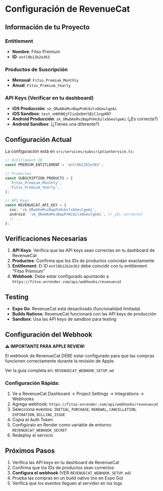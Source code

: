 # Configuración de RevenueCat

## Información de tu Proyecto

### Entitlement
- **Nombre**: Fitso Premium
- **ID**: `entl0b12b2e363`

### Productos de Suscripción
- **Mensual**: `Fitso_Premium_Monthly`
- **Anual**: `Fitso_Premium_Yearly`

### API Keys (Verificar en tu dashboard)
- **iOS Producción**: `sk_ORwbKeMvzBapPnHcbzlxbGeulgeAi`
- **iOS Sandbox**: `test_oHHhNQjFIioQxDmtSBjCJzqpRRT`
- **Android Producción**: `sk_ORwbKeMvzBapPnHcbzlxbGeulgeAi` (¿Es correcta?)
- **Android Sandbox**: (¿Tienes una diferente?)

## Configuración Actual

La configuración está en `src/services/subscriptionService.ts`:

```typescript
// Entitlement ID
const PREMIUM_ENTITLEMENT = 'entl0b12b2e363';

// Productos
const SUBSCRIPTION_PRODUCTS = [
  'Fitso_Premium_Monthly',
  'Fitso_Premium_Yearly',
];

// API Keys
const REVENUECAT_API_KEY = {
  ios: 'sk_ORwbKeMvzBapPnHcbzlxbGeulgeAi',
  android: 'sk_ORwbKeMvzBapPnHcbzlxbGeulgeAi', // ¿Es correcta?
  // ...
};
```

## Verificaciones Necesarias

1. **API Keys**: Verifica que las API keys sean correctas en tu dashboard de RevenueCat
2. **Productos**: Confirma que los IDs de productos coincidan exactamente
3. **Entitlement**: El ID `entl0b12b2e363` debe coincidir con tu entitlement "Fitso Premium"
4. **Webhook**: Debe estar configurado apuntando a `https://fitso.onrender.com/api/webhooks/revenuecat`

## Testing

- **Expo Go**: RevenueCat está desactivado (funcionalidad limitada)
- **Builds Nativos**: RevenueCat funcionará con las API keys de producción
- **Sandbox**: Usa las API keys de sandbox para testing

## Configuración del Webhook

**⚠️ IMPORTANTE PARA APPLE REVIEW:**

El webhook de RevenueCat DEBE estar configurado para que las compras funcionen correctamente durante la revisión de Apple.

Ver la guía completa en: `REVENUECAT_WEBHOOK_SETUP.md`

### Configuración Rápida:

1. Ve a RevenueCat Dashboard → Project Settings → Integrations → Webhooks
2. Agrega webhook: `https://fitso.onrender.com/api/webhooks/revenuecat`
3. Selecciona eventos: `INITIAL_PURCHASE`, `RENEWAL`, `CANCELLATION`, `EXPIRATION`, `BILLING_ISSUE`
4. Copia el Auth Token
5. Configúralo en Render como variable de entorno: `REVENUECAT_WEBHOOK_SECRET`
6. Redeploy el servicio

## Próximos Pasos

1. Verifica las API keys en tu dashboard de RevenueCat
2. Confirma que los IDs de productos sean correctos
3. **Configura el webhook** (VER `REVENUECAT_WEBHOOK_SETUP.md`)
4. Prueba las compras en un build nativo (no en Expo Go)
5. Verifica que los eventos lleguen al servidor en los logs
